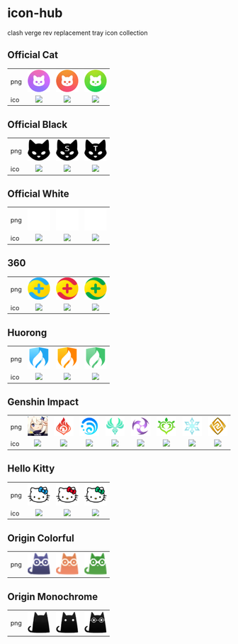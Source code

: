 # icon-hub

clash verge rev replacement tray icon collection

## Official Cat

<table>
<tr>
 <td>png</td>
 <td align="center"><img src="official-cat/common.png?raw=true" width="50px"></td>
 <td align="center"><img src="official-cat/sysproxy.png?raw=true" width="50px"></td>
 <td align="center"><img src="official-cat/tun.png?raw=true" width="50px"></td>
</tr>
<tr>
 <td>ico</td>
 <td align="center"><img src="official-cat/common.ico?raw=true" width="50px"></td>
 <td align="center"><img src="official-cat/sysproxy.ico?raw=true" width="50px"></td>
 <td align="center"><img src="official-cat/tun.ico?raw=true" width="50px"></td>
</tr>
</table>

## Official Black

<table>
<tr>
 <td>png</td>
 <td align="center"><img src="official-black/common.png?raw=true" width="50px"></td>
 <td align="center"><img src="official-black/sysproxy.png?raw=true" width="50px"></td>
 <td align="center"><img src="official-black/tun.png?raw=true" width="50px"></td>
</tr>
<tr>
 <td>ico</td>
 <td align="center"><img src="official-black/common.ico?raw=true" width="50px"></td>
 <td align="center"><img src="official-black/sysproxy.ico?raw=true" width="50px"></td>
 <td align="center"><img src="official-black/tun.ico?raw=true" width="50px"></td>
</tr>
</table>

## Official White

<table>
<tr>
 <td>png</td>
 <td align="center"><img src="official-white/common.png?raw=true" width="50px"></td>
 <td align="center"><img src="official-white/sysproxy.png?raw=true" width="50px"></td>
 <td align="center"><img src="official-white/tun.png?raw=true" width="50px"></td>
</tr>
<tr>
 <td>ico</td>
 <td align="center"><img src="official-white/common.ico?raw=true" width="50px"></td>
 <td align="center"><img src="official-white/sysproxy.ico?raw=true" width="50px"></td>
 <td align="center"><img src="official-white/tun.ico?raw=true" width="50px"></td>
</tr>
</table>

## 360

<table>
<tr>
 <td>png</td>
 <td align="center"><img src="360/common.png?raw=true" width="50px"></td>
 <td align="center"><img src="360/sysproxy.png?raw=true" width="50px"></td>
 <td align="center"><img src="360/tun.png?raw=true" width="50px"></td>
</tr>
<tr>
 <td>ico</td>
 <td align="center"><img src="360/common.ico?raw=true" width="50px"></td>
 <td align="center"><img src="360/sysproxy.ico?raw=true" width="50px"></td>
 <td align="center"><img src="360/tun.ico?raw=true" width="50px"></td>
</tr>
</table>

## Huorong

<table>
<tr>
 <td>png</td>
 <td align="center"><img src="huorong/common.png?raw=true" width="50px"></td>
 <td align="center"><img src="huorong/sysproxy.png?raw=true" width="50px"></td>
 <td align="center"><img src="huorong/tun.png?raw=true" width="50px"></td>
</tr>
<tr>
 <td>ico</td>
 <td align="center"><img src="huorong/common.ico?raw=true" width="50px"></td>
 <td align="center"><img src="huorong/sysproxy.ico?raw=true" width="50px"></td>
 <td align="center"><img src="huorong/tun.ico?raw=true" width="50px"></td>
</tr>
</table>

## Genshin Impact

<table>
<tr>
 <td>png</td>
 <td align="center"><img src="genshin-impact/icon.png?raw=true" width="50px"></td>
 <td align="center"><img src="genshin-impact/1.png?raw=true" width="50px"></td>
 <td align="center"><img src="genshin-impact/2.png?raw=true" width="50px"></td>
 <td align="center"><img src="genshin-impact/3.png?raw=true" width="50px"></td>
 <td align="center"><img src="genshin-impact/4.png?raw=true" width="50px"></td>
 <td align="center"><img src="genshin-impact/5.png?raw=true" width="50px"></td>
 <td align="center"><img src="genshin-impact/6.png?raw=true" width="50px"></td>
 <td align="center"><img src="genshin-impact/7.png?raw=true" width="50px"></td>
</tr>
<tr>
 <td>ico</td>
 <td align="center"><img src="genshin-impact/icon.ico?raw=true" width="50px"></td>
 <td align="center"><img src="genshin-impact/1.ico?raw=true" width="50px"></td>
 <td align="center"><img src="genshin-impact/2.ico?raw=true" width="50px"></td>
 <td align="center"><img src="genshin-impact/3.ico?raw=true" width="50px"></td>
 <td align="center"><img src="genshin-impact/4.ico?raw=true" width="50px"></td>
 <td align="center"><img src="genshin-impact/5.ico?raw=true" width="50px"></td>
 <td align="center"><img src="genshin-impact/6.ico?raw=true" width="50px"></td>
 <td align="center"><img src="genshin-impact/7.ico?raw=true" width="50px"></td>
</tr>
</table>

## Hello Kitty

<table>
<tr>
 <td>png</td>
 <td align="center"><img src="hellokitty/common.png?raw=true" width="50px"></td>
 <td align="center"><img src="hellokitty/sysproxy.png?raw=true" width="50px"></td>
 <td align="center"><img src="hellokitty/tun.png?raw=true" width="50px"></td>
</tr>
<tr>
 <td>ico</td>
 <td align="center"><img src="hellokitty/common.ico?raw=true" width="50px"></td>
 <td align="center"><img src="hellokitty/sysproxy.ico?raw=true" width="50px"></td>
 <td align="center"><img src="hellokitty/tun.ico?raw=true" width="50px"></td>
</tr>
</table>

## Origin Colorful

<table>
<tr>
 <td>png</td>
 <td align="center"><img src="origin-colorful/common.png?raw=true" width="50px"></td>
 <td align="center"><img src="origin-colorful/sysproxy.png?raw=true" width="50px"></td>
 <td align="center"><img src="origin-colorful/tun.png?raw=true" width="50px"></td>
</tr>
</table>

## Origin Monochrome

<table>
<tr>
 <td>png</td>
 <td align="center"><img src="origin-monochrome/common.png?raw=true" width="50px"></td>
 <td align="center"><img src="origin-monochrome/sysproxy.png?raw=true" width="50px"></td>
 <td align="center"><img src="origin-monochrome/tun.png?raw=true" width="50px"></td>
</tr>
</table>
